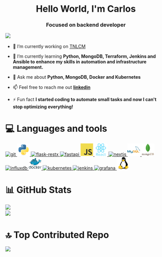 <h1 align="center">Hello World, I'm Carlos</h1>
<h3 align="center">Focused on backend developer</h3>

[![](https://visitcount.itsvg.in/api?id=CarlosAndreo&icon=5&color=1)](https://visitcount.itsvg.in)

- 🔭 I’m currently working on [TNLCM](https://github.com/6G-SANDBOX/TNLCM)

- 🌱 I’m currently learning **Python, MongoDB, Terraform, Jenkins and Ansible to enhance my skills in automation and infrastructure management.**

- 💬 Ask me about **Python, MongoDB, Docker and Kubernetes**

- 📫 Feel free to reach me out **[linkedin](https://www.linkedin.com/in/carlos-andreo-l%C3%B3pez-66734b22a)**

- ⚡ Fun fact **I started coding to automate small tasks and now I can't stop optimizing everything!**

# 💻 Languages and tools
<p align="left"> <a href="https://git-scm.com/" target="_blank" rel="noreferrer"> <img src="https://www.vectorlogo.zone/logos/git-scm/git-scm-icon.svg" alt="git" width="40" height="40"/> </a> <a href="https://www.python.org" target="_blank" rel="noreferrer"> <img src="https://raw.githubusercontent.com/devicons/devicon/master/icons/python/python-original.svg" alt="python" width="40" height="40"/> </a> <a href="https://flask-restx.readthedocs.io/en/latest/#" target="_blank" rel="noreferrer"> <img src="https://flask-restx.readthedocs.io/en/latest/_static/logo-512.png" alt="flask-restx" width="40" height="40"/> </a> <a href="https://fastapi.tiangolo.com/" target="_blank" rel="noreferrer"> <img src="https://fastapi.tiangolo.com/img/icon-white.svg" alt="fastapi" width="40" height="40"/> </a>  <a href="https://developer.mozilla.org/en-US/docs/Web/JavaScript" target="_blank" rel="noreferrer"> <img src="https://raw.githubusercontent.com/devicons/devicon/master/icons/javascript/javascript-original.svg" alt="javascript" width="40" height="40"/> </a> <a href="https://reactjs.org/" target="_blank" rel="noreferrer"> <img src="https://raw.githubusercontent.com/devicons/devicon/master/icons/react/react-original-wordmark.svg" alt="react" width="40" height="40"/> </a> <a href="https://nextjs.org/" target="_blank" rel="noreferrer"> <img src="https://cdn.worldvectorlogo.com/logos/nextjs-2.svg" alt="nextjs" width="40" height="40"/> </a> <a href="https://www.mysql.com/" target="_blank" rel="noreferrer"> <img src="https://raw.githubusercontent.com/devicons/devicon/master/icons/mysql/mysql-original-wordmark.svg" alt="mysql" width="40" height="40"/> </a> <a href="https://www.mongodb.com/" target="_blank" rel="noreferrer"> <img src="https://raw.githubusercontent.com/devicons/devicon/master/icons/mongodb/mongodb-original-wordmark.svg" alt="mongodb" width="40" height="40"/> </a> <a href="https://www.influxdata.com/" target="_blank" rel="noreferrer"> <img src="https://www.influxdata.com/images/influxdata_full_navy-a7ca2ff4.svg" alt="influxdb" width="40" height="40"/> </a> <a href="https://www.docker.com/" target="_blank" rel="noreferrer"> <img src="https://raw.githubusercontent.com/devicons/devicon/master/icons/docker/docker-original-wordmark.svg" alt="docker" width="40" height="40"/> </a> <a href="https://kubernetes.io" target="_blank" rel="noreferrer"> <img src="https://www.vectorlogo.zone/logos/kubernetes/kubernetes-icon.svg" alt="kubernetes" width="40" height="40"/> </a> <a href="https://www.jenkins.io" target="_blank" rel="noreferrer"> <img src="https://www.vectorlogo.zone/logos/jenkins/jenkins-icon.svg" alt="jenkins" width="40" height="40"/> </a> <a href="https://grafana.com" target="_blank" rel="noreferrer"> <img src="https://www.vectorlogo.zone/logos/grafana/grafana-icon.svg" alt="grafana" width="40" height="40"/> </a> <a href="https://www.linux.org/" target="_blank" rel="noreferrer"> <img src="https://raw.githubusercontent.com/devicons/devicon/master/icons/linux/linux-original.svg" alt="linux" width="40" height="40"/> </a> </p>

# 📊 GitHub Stats
![](https://github-readme-stats.vercel.app/api?username=CarlosAndreo&theme=onedark&hide_border=true&include_all_commits=false&count_private=false)<br/>
![](https://github-readme-streak-stats.herokuapp.com/?user=CarlosAndreo&theme=onedark&hide_border=true)<br/>

# 🔝 Top Contributed Repo
![](https://github-contributor-stats.vercel.app/api?username=CarlosAndreo&limit=5&theme=onedark&combine_all_yearly_contributions=true)